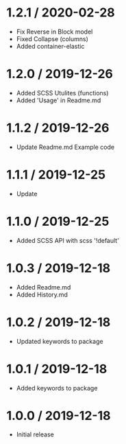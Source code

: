 1.2.1 / 2020-02-28
==================
 * Fix Reverse in Block model
 * Fixed Collapse (columns)
 * Added container-elastic


1.2.0 / 2019-12-26
==================

 * Added SCSS Utulites (functions)
 * Added 'Usage' in Readme.md

1.1.2 / 2019-12-26
==================

  * Update Readme.md Example code

1.1.1 / 2019-12-25
==================

  * Update

1.1.0 / 2019-12-25
==================

  * Added SCSS API with scss '!default'

1.0.3 / 2019-12-18
==================

  * Added Readme.md
  * Added History.md

1.0.2 / 2019-12-18
==================

  * Updated keywords to package

1.0.1 / 2019-12-18
==================

  * Added keywords to package

1.0.0 / 2019-12-18
==================

  * Initial release
